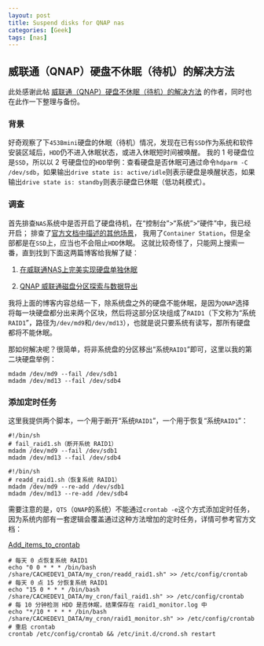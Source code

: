 ```yaml
---
layout: post
title: Suspend disks for QNAP nas
categories: [Geek]
tags: [nas]
---
```


## 威联通（QNAP）硬盘不休眠（待机）的解决方法

此处感谢此帖
[威联通（QNAP）硬盘不休眠（待机）的解决方法](https://blog.csdn.net/hanziyuan08/article/details/104933718)
的作者，同时也在此作一下整理与备份。

### 背景

好奇观察了下`453Bmini`硬盘的休眠（待机）情况，发现在已有`SSD`作为系统和软件安装区域后，`HDD`仍不进入休眠状态，或进入休眠短时间被唤醒。
我的 1 号硬盘位是`SSD`，所以以 2 号硬盘位的`HDD`举例：查看硬盘是否休眠可通过命令`hdparm -C /dev/sdb`，如果输出`drive state is: active/idle`则表示硬盘是唤醒状态，如果输出`drive state is: standby`则表示硬盘已休眠（低功耗模式）。

### 调查

首先排查`NAS`系统中是否开启了硬盘待机，在“控制台”>“系统”>“硬件”中，我已经开启；
排查了[官方文档中描述的其他场景](https://www.qnap.com/zh-cn/how-to/faq/article/%E4%B8%BA%E4%BD%95%E6%88%91%E7%9A%84-nas-%E7%A1%AC%E7%9B%98%E4%B8%8D%E8%BF%9B%E5%85%A5%E5%BE%85%E6%9C%BA%E6%A8%A1%E5%BC%8F)，
我用了`Container Station`，但是全部都是在`SSD`上，应当也不会阻止`HDD`休眠。
这就比较奇怪了，只能网上搜索一番，直到找到下面这两篇博客给我解了疑：

1. [在威联通NAS上完美实现硬盘单独休眠](http://www.nasyun.com/thread-67376-1-1.html)

2. [QNAP 威联通磁盘分区探索与数据导出](https://post.smzdm.com/p/301806/)

我将上面的博客内容总结一下，除系统盘之外的硬盘不能休眠，是因为`QNAP`选择将每一块硬盘都分出来两个区块，然后将这部分区块组成了`RAID1`（下文称为“系统`RAID1`”，路径为`/dev/md9`和`/dev/md13`），也就是说只要系统有读写，那所有硬盘都将不能休眠。

那如何解决呢？很简单，将非系统盘的分区移出“系统`RAID1`”即可，这里以我的第二块硬盘举例：

```shell
mdadm /dev/md9 --fail /dev/sdb1
mdadm /dev/md13 --fail /dev/sdb4
```

### 添加定时任务

这里我提供两个脚本，一个用于断开“系统`RAID1`”，一个用于恢复“系统`RAID1`”：

```shell
#!/bin/sh
# fail_raid1.sh（断开系统 RAID1）
mdadm /dev/md9 --fail /dev/sdb1
mdadm /dev/md13 --fail /dev/sdb4
```

```shell
#!/bin/sh
# readd_raid1.sh（恢复系统 RAID1）
mdadm /dev/md9 --re-add /dev/sdb1
mdadm /dev/md13 --re-add /dev/sdb4
```

需要注意的是，`QTS`（`QNAP`的系统）不能通过`crontab -e`这个方式添加定时任务，因为系统内部有一套逻辑会覆盖通过这种方法增加的定时任务，详情可参考官方文档：

[Add_items_to_crontab](https://wiki.qnap.com/wiki/Add_items_to_crontab)

```shell
# 每天 0 点恢复系统 RAID1
echo "0 0 * * * /bin/bash /share/CACHEDEV1_DATA/my_cron/readd_raid1.sh" >> /etc/config/crontab
# 每天 0 点 15 分恢复系统 RAID1
echo "15 0 * * * /bin/bash /share/CACHEDEV1_DATA/my_cron/fail_raid1.sh" >> /etc/config/crontab
# 每 10 分钟检测 HDD 是否休眠，结果保存在 raid1_monitor.log 中
echo "*/10 * * * * /bin/bash /share/CACHEDEV1_DATA/my_cron/raid1_monitor.sh" >> /etc/config/crontab
# 重启 crontab
crontab /etc/config/crontab && /etc/init.d/crond.sh restart
```
